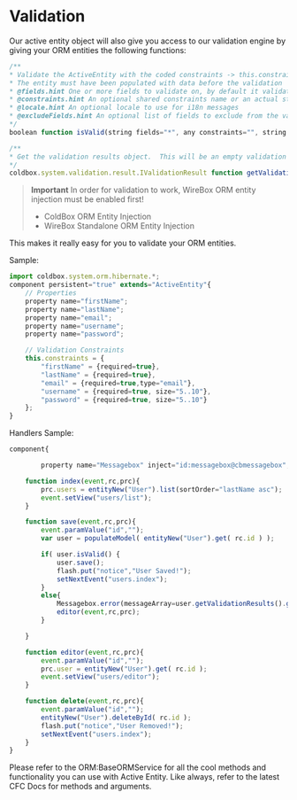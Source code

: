 # Validation

Our active entity object will also give you access to our validation engine by giving your ORM entities the following functions:

```javascript
/**
* Validate the ActiveEntity with the coded constraints -> this.constraints, or passed in shared or implicit constraints
* The entity must have been populated with data before the validation
* @fields.hint One or more fields to validate on, by default it validates all fields in the constraints. This can be a simple list or an array.
* @constraints.hint An optional shared constraints name or an actual structure of constraints to validate on.
* @locale.hint An optional locale to use for i18n messages
* @excludeFields.hint An optional list of fields to exclude from the validation.
*/
boolean function isValid(string fields="*", any constraints="", string locale="", string excludeFields="");

/**
* Get the validation results object.  This will be an empty validation object if isValid() has not being called yet.
*/
coldbox.system.validation.result.IValidationResult function getValidationResults();
```

> **Important** In order for validation to work, WireBox ORM entity injection must be enabled first!
>
> * ColdBox ORM Entity Injection
> * WireBox Standalone ORM Entity Injection

This makes it really easy for you to validate your ORM entities.

Sample:

```javascript
import coldbox.system.orm.hibernate.*;
component persistent="true" extends="ActiveEntity"{
    // Properties
    property name="firstName";
    property name="lastName";
    property name="email";
    property name="username";
    property name="password";

    // Validation Constraints
    this.constraints = {
        "firstName" = {required=true}, 
        "lastName" = {required=true},
        "email" = {required=true,type="email"},
        "username" = {required=true, size="5..10"},
        "password" = {required=true, size="5..10"}
    };
}
```

Handlers Sample:

```javascript
component{

        property name="Messagebox" inject="id:messagebox@cbmessagebox";

    function index(event,rc,prc){
        prc.users = entityNew("User").list(sortOrder="lastName asc");
        event.setView("users/list");
    }

    function save(event,rc,prc){
        event.paramValue("id","");
        var user = populateModel( entityNew("User").get( rc.id ) );

        if( user.isValid() {
            user.save();
            flash.put("notice","User Saved!");
            setNextEvent("users.index");
        }
        else{
            Messagebox.error(messageArray=user.getValidationResults().getAllErrors());
            editor(event,rc,prc);
        }

    }

    function editor(event,rc,prc){
        event.paramValue("id","");
        prc.user = entityNew("User").get( rc.id );
        event.setView("users/editor");
    }

    function delete(event,rc,prc){
        event.paramValue("id","");
        entityNew("User").deleteById( rc.id );
        flash.put("notice","User Removed!");
        setNextEvent("users.index");
    }
}
```

Please refer to the ORM:BaseORMService for all the cool methods and functionality you can use with Active Entity. Like always, refer to the latest CFC Docs for methods and arguments.

